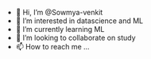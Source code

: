 - 👋 Hi, I’m @Sowmya-venkit
- 👀 I’m interested in datascience and ML
- 🌱 I’m currently learning ML
- 💞️ I’m looking to collaborate on study
- 📫 How to reach me ...

<!---
Sowmya-venkit/Sowmya-venkit is a ✨ special ✨ repository because its `README.md` (this file) appears on your GitHub profile.
You can click the Preview link to take a look at your changes.
--->
